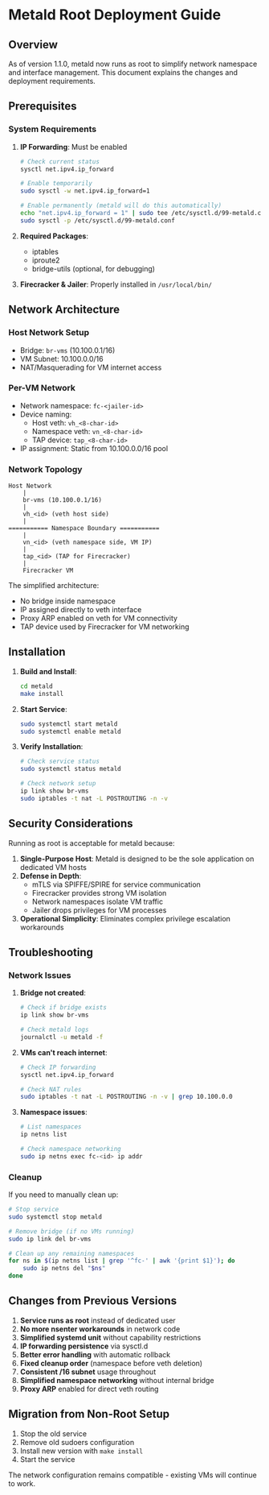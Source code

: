 # Metald Root Deployment Guide

## Overview

As of version 1.1.0, metald now runs as root to simplify network namespace and interface management. This document explains the changes and deployment requirements.

## Prerequisites

### System Requirements

1. **IP Forwarding**: Must be enabled
   ```bash
   # Check current status
   sysctl net.ipv4.ip_forward
   
   # Enable temporarily
   sudo sysctl -w net.ipv4.ip_forward=1
   
   # Enable permanently (metald will do this automatically)
   echo "net.ipv4.ip_forward = 1" | sudo tee /etc/sysctl.d/99-metald.conf
   sudo sysctl -p /etc/sysctl.d/99-metald.conf
   ```

2. **Required Packages**:
   - iptables
   - iproute2
   - bridge-utils (optional, for debugging)

3. **Firecracker & Jailer**: Properly installed in `/usr/local/bin/`

## Network Architecture

### Host Network Setup
- Bridge: `br-vms` (10.100.0.1/16)
- VM Subnet: 10.100.0.0/16
- NAT/Masquerading for VM internet access

### Per-VM Network
- Network namespace: `fc-<jailer-id>`
- Device naming:
  - Host veth: `vh_<8-char-id>`
  - Namespace veth: `vn_<8-char-id>`
  - TAP device: `tap_<8-char-id>`
- IP assignment: Static from 10.100.0.0/16 pool

### Network Topology
```
Host Network
    |
    br-vms (10.100.0.1/16)
    |
    vh_<id> (veth host side)
    |
=========== Namespace Boundary ===========
    |
    vn_<id> (veth namespace side, VM IP)
    |
    tap_<id> (TAP for Firecracker)
    |
    Firecracker VM
```

The simplified architecture:
- No bridge inside namespace
- IP assigned directly to veth interface
- Proxy ARP enabled on veth for VM connectivity
- TAP device used by Firecracker for VM networking

## Installation

1. **Build and Install**:
   ```bash
   cd metald
   make install
   ```

2. **Start Service**:
   ```bash
   sudo systemctl start metald
   sudo systemctl enable metald
   ```

3. **Verify Installation**:
   ```bash
   # Check service status
   sudo systemctl status metald
   
   # Check network setup
   ip link show br-vms
   sudo iptables -t nat -L POSTROUTING -n -v
   ```

## Security Considerations

Running as root is acceptable for metald because:

1. **Single-Purpose Host**: Metald is designed to be the sole application on dedicated VM hosts
2. **Defense in Depth**: 
   - mTLS via SPIFFE/SPIRE for service communication
   - Firecracker provides strong VM isolation
   - Network namespaces isolate VM traffic
   - Jailer drops privileges for VM processes
3. **Operational Simplicity**: Eliminates complex privilege escalation workarounds

## Troubleshooting

### Network Issues

1. **Bridge not created**:
   ```bash
   # Check if bridge exists
   ip link show br-vms
   
   # Check metald logs
   journalctl -u metald -f
   ```

2. **VMs can't reach internet**:
   ```bash
   # Check IP forwarding
   sysctl net.ipv4.ip_forward
   
   # Check NAT rules
   sudo iptables -t nat -L POSTROUTING -n -v | grep 10.100.0.0
   ```

3. **Namespace issues**:
   ```bash
   # List namespaces
   ip netns list
   
   # Check namespace networking
   sudo ip netns exec fc-<id> ip addr
   ```

### Cleanup

If you need to manually clean up:
```bash
# Stop service
sudo systemctl stop metald

# Remove bridge (if no VMs running)
sudo ip link del br-vms

# Clean up any remaining namespaces
for ns in $(ip netns list | grep '^fc-' | awk '{print $1}'); do
    sudo ip netns del "$ns"
done
```

## Changes from Previous Versions

1. **Service runs as root** instead of dedicated user
2. **No more nsenter workarounds** in network code
3. **Simplified systemd unit** without capability restrictions
4. **IP forwarding persistence** via sysctl.d
5. **Better error handling** with automatic rollback
6. **Fixed cleanup order** (namespace before veth deletion)
7. **Consistent /16 subnet** usage throughout
8. **Simplified namespace networking** without internal bridge
9. **Proxy ARP** enabled for direct veth routing

## Migration from Non-Root Setup

1. Stop the old service
2. Remove old sudoers configuration
3. Install new version with `make install`
4. Start the service

The network configuration remains compatible - existing VMs will continue to work.